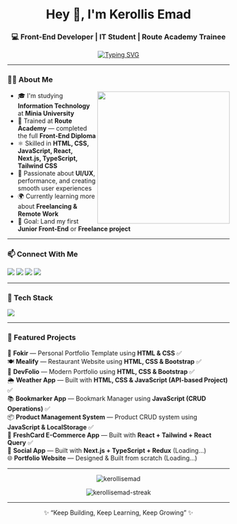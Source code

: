 <h1 align="center">Hey 👋, I'm Kerollis Emad</h1>
<h3 align="center">💻 Front-End Developer | IT Student | Route Academy Trainee</h3>

<p align="center">
  <a href="#"><img src="https://readme-typing-svg.herokuapp.com?font=Fira+Code&pause=1000&color=36BCF7&center=true&vCenter=true&width=500&lines=Front-End+Developer;React+%26+Next.js+Developer;Building+Modern+Web+Apps;Always+Learning+and+Creating" alt="Typing SVG" /></a>
</p>

---

### 👨‍💻 About Me
<img align="right" src="https://media1.giphy.com/media/13HgwGsXF0aiGY/giphy.gif" width="300" />

- 🎓 I'm studying **Information Technology** at **Minia University**  
- 📘 Trained at **Route Academy** — completed the full **Front-End Diploma**  
- ⚛️ Skilled in **HTML, CSS, JavaScript, React, Next.js, TypeScript, Tailwind CSS**  
- 🚀 Passionate about **UI/UX**, performance, and creating smooth user experiences  
- 🌍 Currently learning more about **Freelancing & Remote Work**  
- 🎯 Goal: Land my first **Junior Front-End** or **Freelance project**

---
### 📫 Connect With Me
<p align="left">
  <a href="#"><img src="https://img.shields.io/badge/-GitHub-181717?style=flat-square&logo=github&logoColor=white" /></a>
  <a href="#"><img src="https://img.shields.io/badge/-LinkedIn-0077B5?style=flat-square&logo=linkedin&logoColor=white" /></a>
  <a href="#"><img src="https://img.shields.io/badge/-Instagram-E4405F?style=flat-square&logo=instagram&logoColor=white" /></a>
  <a href="#"><img src="https://img.shields.io/badge/-Portfolio-36BCF7?style=flat-square&logo=firefox&logoColor=white" /></a>
</p>

---

### 🧰 Tech Stack
<p align="left">
  <img src="https://skillicons.dev/icons?i=html,css,js,ts,react,nextjs,tailwind,git,github,vscode" />
</p>

---

### 📂 Featured Projects

🎨 **Fokir** — Personal Portfolio Template using **HTML & CSS** ✅  
🍽️ **Mealify** — Restaurant Website using **HTML, CSS & Bootstrap** ✅  
💼 **DevFolio** — Modern Portfolio using **HTML, CSS & Bootstrap** ✅  
🌦️ **Weather App** — Built with **HTML, CSS & JavaScript (API-based Project)** ✅  
📚 **Bookmarker App** — Bookmark Manager using **JavaScript (CRUD Operations)** ✅  
📦 **Product Management System** — Product CRUD system using **JavaScript & LocalStorage** ✅  
🛒 **FreshCard E-Commerce App** — Built with **React + Tailwind + React Query** ✅  
💬 **Social App** — Built with **Next.js + TypeScript + Redux** (Loading...)  
🌐 **Portfolio Website** — Designed & Built from scratch (Loading...)

---


<p align="center">
  <img src="https://github-readme-stats.vercel.app/api?username=kerollisemad&show_icons=true&theme=tokyonight" alt="kerollisemad" />
</p>

<p align="center">
  <img src="https://github-readme-streak-stats.herokuapp.com/?user=kerollisemad&theme=tokyonight" alt="kerollisemad-streak" />
</p>

---

<p align="center">✨ “Keep Building, Keep Learning, Keep Growing” ✨</p>
